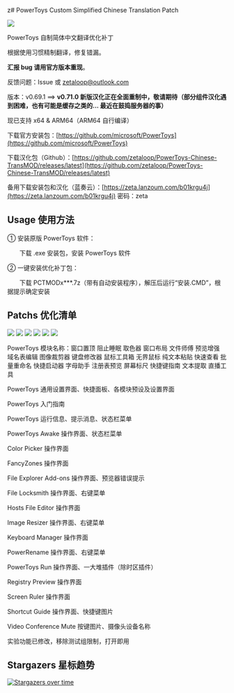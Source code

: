z# PowerToys Custom Simplified Chinese Translation Patch

<img src="https://cdn.staticaly.com/gh/zetaloop/PowerToys-Chinese-TransMOD/master/to.pic/PCTMODx10.topic.png"/>

PowerToys 自制简体中文翻译优化补丁

根据使用习惯精制翻译，修复错漏。

**汇报 bug 请用官方版本重现**。

反馈问题：Issue 或 zetaloop@outlook.com

版本：v0.69.1 ==> **v0.71.0 新版汉化正在全面重制中，敬请期待（部分组件汉化遇到困难，也有可能是缓存之类的... 最近在鼓捣服务器的事）**

现已支持 x64 & ARM64（ARM64 自行编译）

下载官方安装包：[https://github.com/microsoft/PowerToys](https://github.com/microsoft/PowerToys)

下载汉化包（Github）：[https://github.com/zetaloop/PowerToys-Chinese-TransMOD/releases/latest](https://github.com/zetaloop/PowerToys-Chinese-TransMOD/releases/latest)

备用下载安装包和汉化（蓝奏云）：[https://zeta.lanzoum.com/b01krgu4j](https://zeta.lanzoum.com/b01krgu4j) 密码：zeta

## Usage 使用方法

① 安装原版 PowerToys 软件：

　　下载 .exe 安装包，安装 PowerToys 软件

② 一键安装优化补丁包：

　　下载 PCTMODx***.7z（带有自动安装程序），解压后运行“安装.CMD”，根据提示确定安装

## Patchs 优化清单

<img src="https://cdn.staticaly.com/gh/zetaloop/PowerToys-Chinese-TransMOD/master/to.pic/000.png"/>
<img src="https://cdn.staticaly.com/gh/zetaloop/PowerToys-Chinese-TransMOD/master/to.pic/001.png"/>
<img src="https://cdn.staticaly.com/gh/zetaloop/PowerToys-Chinese-TransMOD/master/to.pic/002.png"/>
<img src="https://cdn.staticaly.com/gh/zetaloop/PowerToys-Chinese-TransMOD/master/to.pic/003.png"/>
<img src="https://cdn.staticaly.com/gh/zetaloop/PowerToys-Chinese-TransMOD/master/to.pic/004.png"/>
<img src="https://cdn.staticaly.com/gh/zetaloop/PowerToys-Chinese-TransMOD/master/to.pic/005.png"/>

PowerToys 模块名称：窗口置顶 阻止睡眠 取色器 窗口布局 文件师傅 预览增强 域名表编辑 图像裁剪器 键盘修改器 鼠标工具箱 无界鼠标 纯文本粘贴 快速查看 批量重命名 快捷启动器 字母助手 注册表预览 屏幕标尺 快捷键指南 文本提取 直播工具

PowerToys 通用设置界面、快捷面板、各模块预设及设置界面

PowerToys 入门指南

PowerToys 运行信息、提示消息、状态栏菜单

PowerToys Awake 操作界面、状态栏菜单

Color Picker 操作界面

FancyZones 操作界面

File Explorer Add-ons 操作界面、预览器错误提示

File Locksmith 操作界面、右键菜单

Hosts File Editor 操作界面

Image Resizer 操作界面、右键菜单

Keyboard Manager 操作界面

PowerRename 操作界面、右键菜单

PowerToys Run 操作界面、一大堆插件（除时区插件）

Registry Preview 操作界面

Screen Ruler 操作界面

Shortcut Guide 操作界面、快捷键图片

Video Conference Mute 按键图片、摄像头设备名称

实验功能已修改，移除测试组限制，打开即用

## Stargazers 星标趋势

[![Stargazers over time](https://starchart.cc/zetaloop/PowerToys-Chinese-TransMOD.svg)](https://starchart.cc/zetaloop/PowerToys-Chinese-TransMOD)
